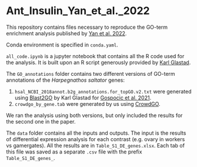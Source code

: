 # Ant_Insulin_Yan_et_al._2022

This repository contains files necessary to reproduce the GO-term enrichment analysis published by [Yan et al. 2022](https://doi.org/10.1101/2022.06.25.497611).

Conda environment is specified in `conda.yaml`.

`all_code.ipynb` is a jupyter notebook that contains all the R code used for the analysis. It is built upon an R script generously provided by [Karl Glastad](https://orcid.org/0000-0002-8142-1821).

The `GO_annotations` folder contains two different versions of GO-term annotations of the *Harpegnathos saltator* genes:
1. `hsal_NCBI_2018annot.b2g_annotations.for_topGO.v2.txt` were generated using [Blast2GO](https://doi.org/10.1093/bioinformatics/bti610) by Karl Glastad for [Gospocic et al. 2021](https://doi.org/10.1016/j.cell.2021.10.006).
2. `crowdgo_by_gene.tab` were generated by us using [CrowdGO](https://doi.org/10.1371/journal.pcbi.1010075).

We ran the analysis using both versions, but only included the results for the second one in the paper.

The `data` folder contains all the inputs and outputs. The input is the results of differential expression analysis for each contrast (e.g. ovary in workers vs gamergates). All the results are in `Table_S1_DE_genes.xlsx`. Each tab of this file was saved as a separate `.csv` file with the prefix `Table_S1_DE_genes_`.
